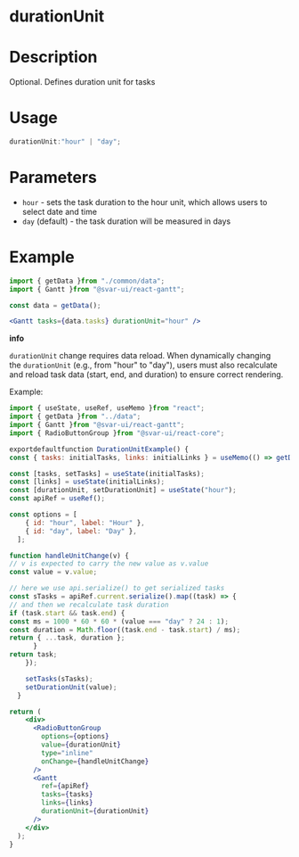 # durationUnit

# **Description**

Optional. Defines duration unit for tasks

# **Usage**

```jsx
durationUnit:"hour" | "day";

```

# **Parameters**

- `hour` - sets the task duration to the hour unit, which allows users to select date and time
- `day` (default) - the task duration will be measured in days

# **Example**

```jsx
import { getData }from "./common/data";
import { Gantt }from "@svar-ui/react-gantt";

const data = getData();

<Gantt tasks={data.tasks} durationUnit="hour" />

```

**info**

`durationUnit` change requires data reload. When dynamically changing the `durationUnit` (e.g., from "hour" to "day"), users must also recalculate and reload task data (start, end, and duration) to ensure correct rendering.

Example:

```jsx
import { useState, useRef, useMemo }from "react";
import { getData }from "../data";
import { Gantt }from "@svar-ui/react-gantt";
import { RadioButtonGroup }from "@svar-ui/react-core";

exportdefaultfunction DurationUnitExample() {
const { tasks: initialTasks, links: initialLinks } = useMemo(() => getData(), []);

const [tasks, setTasks] = useState(initialTasks);
const [links] = useState(initialLinks);
const [durationUnit, setDurationUnit] = useState("hour");
const apiRef = useRef();

const options = [
    { id: "hour", label: "Hour" },
    { id: "day", label: "Day" },
  ];

function handleUnitChange(v) {
// v is expected to carry the new value as v.value
const value = v.value;

// here we use api.serialize() to get serialized tasks
const sTasks = apiRef.current.serialize().map((task) => {
// and then we recalculate task duration
if (task.start && task.end) {
const ms = 1000 * 60 * 60 * (value === "day" ? 24 : 1);
const duration = Math.floor((task.end - task.start) / ms);
return { ...task, duration };
      }
return task;
    });

    setTasks(sTasks);
    setDurationUnit(value);
  }

return (
    <div>
      <RadioButtonGroup
        options={options}
        value={durationUnit}
        type="inline"
        onChange={handleUnitChange}
      />
      <Gantt
        ref={apiRef}
        tasks={tasks}
        links={links}
        durationUnit={durationUnit}
      />
    </div>
  );
}

```